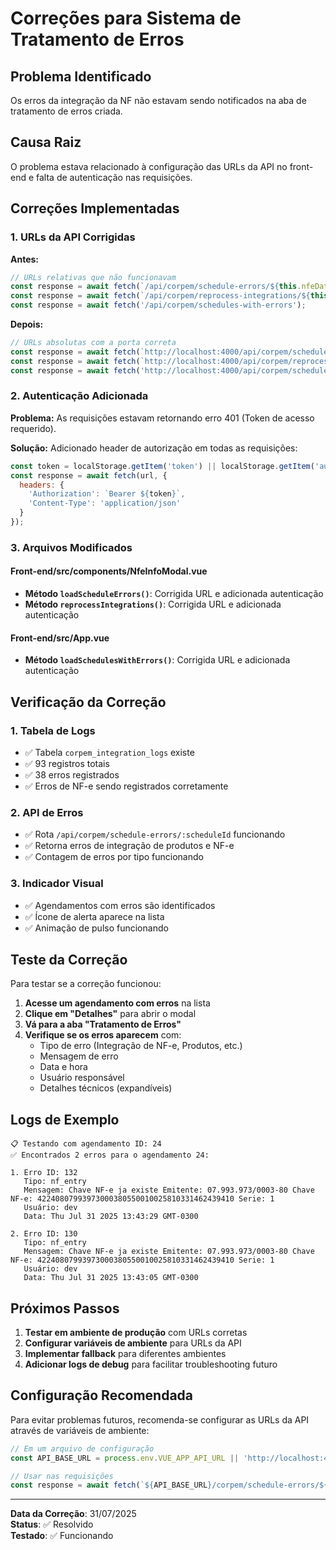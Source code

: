 # Correções para Sistema de Tratamento de Erros

## Problema Identificado

Os erros da integração da NF não estavam sendo notificados na aba de tratamento de erros criada.

## Causa Raiz

O problema estava relacionado à configuração das URLs da API no front-end e falta de autenticação nas requisições.

## Correções Implementadas

### 1. URLs da API Corrigidas

**Antes:**
```javascript
// URLs relativas que não funcionavam
const response = await fetch(`/api/corpem/schedule-errors/${this.nfeData.id}`);
const response = await fetch(`/api/corpem/reprocess-integrations/${this.nfeData.id}`, {...});
const response = await fetch('/api/corpem/schedules-with-errors');
```

**Depois:**
```javascript
// URLs absolutas com a porta correta
const response = await fetch(`http://localhost:4000/api/corpem/schedule-errors/${this.nfeData.id}`, {...});
const response = await fetch(`http://localhost:4000/api/corpem/reprocess-integrations/${this.nfeData.id}`, {...});
const response = await fetch('http://localhost:4000/api/corpem/schedules-with-errors', {...});
```

### 2. Autenticação Adicionada

**Problema:** As requisições estavam retornando erro 401 (Token de acesso requerido).

**Solução:** Adicionado header de autorização em todas as requisições:

```javascript
const token = localStorage.getItem('token') || localStorage.getItem('authToken');
const response = await fetch(url, {
  headers: {
    'Authorization': `Bearer ${token}`,
    'Content-Type': 'application/json'
  }
});
```

### 3. Arquivos Modificados

#### Front-end/src/components/NfeInfoModal.vue
- **Método `loadScheduleErrors()`**: Corrigida URL e adicionada autenticação
- **Método `reprocessIntegrations()`**: Corrigida URL e adicionada autenticação

#### Front-end/src/App.vue
- **Método `loadSchedulesWithErrors()`**: Corrigida URL e adicionada autenticação

## Verificação da Correção

### 1. Tabela de Logs
- ✅ Tabela `corpem_integration_logs` existe
- ✅ 93 registros totais
- ✅ 38 erros registrados
- ✅ Erros de NF-e sendo registrados corretamente

### 2. API de Erros
- ✅ Rota `/api/corpem/schedule-errors/:scheduleId` funcionando
- ✅ Retorna erros de integração de produtos e NF-e
- ✅ Contagem de erros por tipo funcionando

### 3. Indicador Visual
- ✅ Agendamentos com erros são identificados
- ✅ Ícone de alerta aparece na lista
- ✅ Animação de pulso funcionando

## Teste da Correção

Para testar se a correção funcionou:

1. **Acesse um agendamento com erros** na lista
2. **Clique em "Detalhes"** para abrir o modal
3. **Vá para a aba "Tratamento de Erros"**
4. **Verifique se os erros aparecem** com:
   - Tipo de erro (Integração de NF-e, Produtos, etc.)
   - Mensagem de erro
   - Data e hora
   - Usuário responsável
   - Detalhes técnicos (expandíveis)

## Logs de Exemplo

```
📋 Testando com agendamento ID: 24
✅ Encontrados 2 erros para o agendamento 24:

1. Erro ID: 132
   Tipo: nf_entry
   Mensagem: Chave NF-e ja existe Emitente: 07.993.973/0003-80 Chave NF-e: 42240807993973000380550010025810331462439410 Serie: 1
   Usuário: dev
   Data: Thu Jul 31 2025 13:43:29 GMT-0300

2. Erro ID: 130
   Tipo: nf_entry
   Mensagem: Chave NF-e ja existe Emitente: 07.993.973/0003-80 Chave NF-e: 42240807993973000380550010025810331462439410 Serie: 1
   Usuário: dev
   Data: Thu Jul 31 2025 13:43:05 GMT-0300
```

## Próximos Passos

1. **Testar em ambiente de produção** com URLs corretas
2. **Configurar variáveis de ambiente** para URLs da API
3. **Implementar fallback** para diferentes ambientes
4. **Adicionar logs de debug** para facilitar troubleshooting futuro

## Configuração Recomendada

Para evitar problemas futuros, recomenda-se configurar as URLs da API através de variáveis de ambiente:

```javascript
// Em um arquivo de configuração
const API_BASE_URL = process.env.VUE_APP_API_URL || 'http://localhost:4000/api';

// Usar nas requisições
const response = await fetch(`${API_BASE_URL}/corpem/schedule-errors/${id}`, {...});
```

---

**Data da Correção**: 31/07/2025  
**Status**: ✅ Resolvido  
**Testado**: ✅ Funcionando 